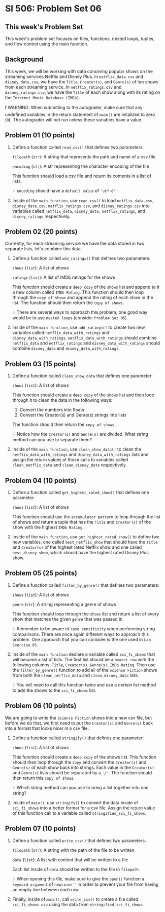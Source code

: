 # SI 506: Problem Set 06

## This week's Problem Set

This week's problem set focuses on files, functions, nested loops, tuples, and flow control using the main function.

## Background

This week, we will be working with data concering popular shows on the streaming services Netflix and Disney Plus. In `netflix_data.csv` and `disney_data.csv`, we have the `Title`, `Creator(s)`, and `Genre(s)` of ten shows from each streaming service. In `netflix_ratings.csv` and `disney_ratings.csv`, we have the `Title` of each show along with its rating on the `Internet Movie Database (IMDb)`.

:exclamation: WARNING: When submitting to the autograder, make sure that any undefined variables in the return statement of `main()` are initalized to zero (`0`). The autograder will not run unless these variables have a value.

## Problem 01 (10 points)
1. Define a function called `read_csv()` that defines two parameters:

    `filepath` (`str`): A string that represents the path and name of a csv file

    `encoding` (`str`): A str representing the character encoding of the file

    This function should load a csv file and return its contents in a list of lists.

    :bulb: `encoding` should have a `default value` of `'utf-8'`

2. Inside of the `main function`, use `read_csv()` to load `netflix_data.csv`, `disney_data.csv`, `netflix_ratings.csv`, and `disney_ratings.csv` into variables called `netflix_data`, `disney_data,` `netflix_ratings`, and `disney_ratings` respectively.

## Problem 02 (20 points)
Currently, for each streaming service we have the data stored in two separate lists, let's combine this data.
1. Define a function called `add_ratings()` that defines two parameters:

    `shows` (`list`): A list of shows

    `ratings` (`list`): A list of IMDb ratings for the shows

    This function should create a `deep copy` of the `shows` list and append to it a new column called `IMDb Rating`. This function should then loop through the `copy of shows` and append the rating of each show in the list. The function should then return the `copy of shows`.

    :bulb: There are several ways to approach this problem, one good way would be to use `nested loops` (consider `Problem Set 05`).

2. Inside of the `main function`, use `add_ratings()` to create two new variables called `netflix_data_with_ratings` and `disney_data_with_ratings`. `netflix_data_with_ratings` should combine `netflix_data` and `netflix_ratings` and `disney_data_with_ratings` should combine `disney_data` and `disney_data_with_ratings`.

## Problem 03 (15 points)
1. Define a function called `clean_show_data` that defines one parameter:

    `shows` (`list`): A list of shows

    This function should create a `deep copy` of the `shows` list and then loop through it to clean the data in the following ways:

    1. Convert the numbers into floats
    2. Convert the Creator(s) and Genre(s) strings into lists

    The function should then return the `copy of shows`.

    :bulb: Notice how the `Creator(s)` and `Genre(s)` are divided. What string method can you use to separate them?

2. Inside of the `main function`, use `clean_show_data()` to clean the `netflix_data_with_ratings` and `disney_data_with_ratings` lists and assign the return values of those calls to variables called `clean_netflix_data` and `clean_disney_data` respectively.

## Problem 04 (10 points)
1. Define a function called `get_highest_rated_show()` that defines one parameter:

    `shows` (`list`): A list of shows

    This function should use the `accumulator pattern` to loop through the list of shows and return a tuple that has the `Title` and `Creator(s)` of the show with the highest `IMDb Rating`.

2. Inside of the `main function`, use `get_highest_rated_show()` to define two new variables, one called `best_netflix_show` that should have the `Title` and `Creator(s)` of the highest rated Netflix show and one called `best_disney_show`, which should have the highest rated Disney Plus show.

## Problem 05 (25 points)
1. Define a function called `filter_by_genre()` that defines two parameters:

    `shows` (`list`): A list of shows

    `genre` (`str`): A string representing a genre of shows

    This function should loop through the `shows` list and return a list of every show that matches the given `genre` that was passed in.

    :bulb: Remember to be aware of `case sensitivity` when performing string comparisons. There are once again different ways to approach this problem. One approach that you can consider is the one used in `Lab Exercise 05`.

2. Inside of the `main function` declare a variable called `sci_fi_shows` that will become a list of lists. The first list should be a `header row` with the following columns: `Title`, `Creator(s)`, `Genre(s)`, `IMDb Rating`. Then use the `filter_by_genre()` function to add all of the `Science Fiction` shows from both the `clean_netflix_data` and `clean_disney_data` lists.

    :bulb: You will need to call this function twice and use a certain list method to add the shows to the `sci_fi_shows` list.

## Problem 06 (10 points)
We are going to write the `Science Fiction` shows into a new csv file, but before we do that, we first need to put the `Creator(s)` and `Genre(s)` back into a format that looks nicer in a csv file.
1. Define a function called `stringify()` that defines one parameter:

    `shows` (`list`): A list of shows

    This function should create a `deep copy` of the shows list. This function should then loop through the `copy` and convert the `Creator(s)` and `Genre(s)` of each show back into strings. Each value in the `Creator(s)` and `Genre(s)` lists should be separated by a `'/'`. The function should then return this `copy of shows`.

    :bulb: Which string method can you use to bring a list together into one string?

2. Inside of `main()`, use `stringify()` to convert the data inside of `sci_fi_shows` into a better format for a csv file. Assign the return value of this function call to a variable called `stringified_sci_fi_shows`.

## Problem 07 (10 points)
1. Define a function called `write_csv()` that defines two parameters:

    `filepath` (`str`): A string with the path of the file to be written

    `data` (`list`): A list with content that will be written to a file

    Each list inside of `data` should be written to the file in `filepath`.

    :bulb: When opening this file, make sure to give the `open()` function a `keyword argument` of `newline=''` in order to prevent your file from having an empty line between each row.

2. Finally, inside of `main()`, call `write_csv()` to create a file called `sci_fi_shows.csv` using the data from `stringified_sci_fi_shows`.
